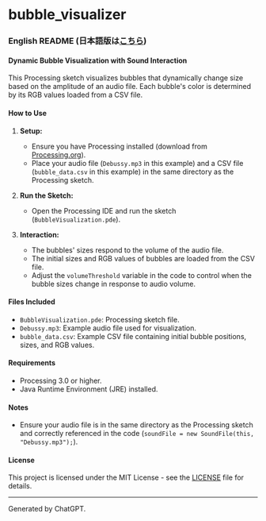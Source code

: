 # bubble_visualizer

### English README (日本語版は[こちら](README_jp.md))

#### Dynamic Bubble Visualization with Sound Interaction

This Processing sketch visualizes bubbles that dynamically change size based on the amplitude of an audio file. Each bubble's color is determined by its RGB values loaded from a CSV file.

#### How to Use

1. **Setup:**
   - Ensure you have Processing installed (download from [Processing.org](https://processing.org/download/)).
   - Place your audio file (`Debussy.mp3` in this example) and a CSV file (`bubble_data.csv` in this example) in the same directory as the Processing sketch.

2. **Run the Sketch:**
   - Open the Processing IDE and run the sketch (`BubbleVisualization.pde`).

3. **Interaction:**
   - The bubbles' sizes respond to the volume of the audio file.
   - The initial sizes and RGB values of bubbles are loaded from the CSV file.
   - Adjust the `volumeThreshold` variable in the code to control when the bubble sizes change in response to audio volume.

#### Files Included

- `BubbleVisualization.pde`: Processing sketch file.
- `Debussy.mp3`: Example audio file used for visualization.
- `bubble_data.csv`: Example CSV file containing initial bubble positions, sizes, and RGB values.

#### Requirements

- Processing 3.0 or higher.
- Java Runtime Environment (JRE) installed.

#### Notes

- Ensure your audio file is in the same directory as the Processing sketch and correctly referenced in the code (`soundFile = new SoundFile(this, "Debussy.mp3");`).

#### License

This project is licensed under the MIT License - see the [LICENSE](LICENSE) file for details.

---

Generated by ChatGPT.
